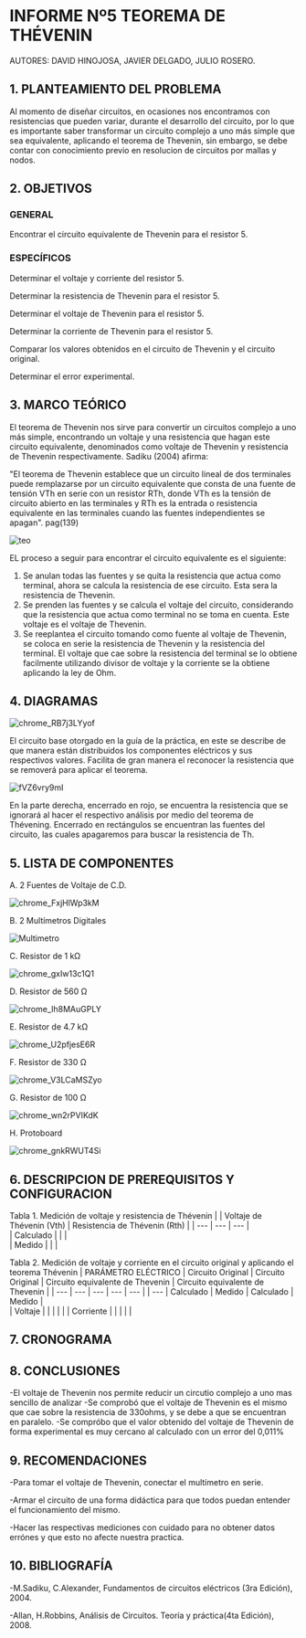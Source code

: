 # INFORME Nº5 TEOREMA DE THÉVENIN
AUTORES: DAVID HINOJOSA,
         JAVIER DELGADO,
         JULIO ROSERO.

## 1. PLANTEAMIENTO DEL PROBLEMA
Al momento de diseñar circuitos, en ocasiones nos encontramos con resistencias que pueden variar, durante el desarrollo del circuito, por lo que es importante saber transformar un circuito complejo a uno más simple que sea equivalente, aplicando el teorema de Thevenin, sin embargo, se debe contar con conocimiento previo en resolucion de circuitos por mallas y nodos.

## 2. OBJETIVOS
### GENERAL

Encontrar el circuito equivalente de Thevenin para el resistor 5.

### ESPECÍFICOS

Determinar el voltaje y corriente del resistor 5.

Determinar la resistencia de Thevenin para el resistor 5.

Determinar el voltaje de Thevenin para el resistor 5.

Determinar la corriente de Thevenin para el resistor 5.

Comparar los valores obtenidos en el circuito de Thevenin y el circuito original.

Determinar el error experimental.

## 3. MARCO TEÓRICO 

El teorema de Thevenin nos sirve para convertir un circuitos complejo a uno más simple, encontrando un voltaje y una resistencia que hagan este circuito equivalente, denominados como voltaje de Thevenin y resistencia de Thevenin respectivamente. Sadiku (2004) afirma:

"El teorema de Thevenin establece que un circuito lineal de dos terminales puede remplazarse por un circuito equivalente que consta de una fuente de tensión VTh en serie con un resistor RTh, donde VTh es la tensión de circuito abierto en las terminales y RTh es la entrada o resistencia equivalente en las terminales cuando las fuentes independientes se apagan". pag(139)

![teo](https://user-images.githubusercontent.com/64505672/87502309-e322ff80-c626-11ea-8e00-5b545140122e.PNG)

EL proceso a seguir para encontrar el circuito equivalente es el siguiente:

1) Se anulan todas las fuentes y se quita la resistencia que actua como terminal, ahora se calcula la resistencia de ese circuito. Esta sera la resistencia de Thevenin.
2) Se prenden las fuentes y se calcula el voltaje del circuito, considerando que la resistencia que actua como terminal no se toma en cuenta. Este voltaje es el voltaje de Thevenin.
3) Se reeplantea el circuito tomando como fuente al voltaje de Thevenin, se coloca en serie la resistencia de Thevenin y la resistencia del terminal. El voltaje que cae sobre la resistencia del terminal se lo obtiene facilmente utilizando divisor de voltaje y la corriente se la obtiene aplicando la ley de Ohm. 


## 4. DIAGRAMAS



![chrome_RB7j3LYyof](https://user-images.githubusercontent.com/66037763/87493730-1196df80-c613-11ea-952b-1663cdba35ba.png)



El circuito base otorgado en la guía de la práctica, en este se describe de que manera están distribuidos los componentes eléctricos y sus respectivos valores. Facilita de gran manera el reconocer la resistencia que se removerá para aplicar el teorema.



![fVZ6vry9mI](https://user-images.githubusercontent.com/66037763/87501391-95a59300-c624-11ea-80c6-b3645eed8ec2.png)



En la parte derecha, encerrado en rojo, se encuentra la resistencia que se ignorará al hacer el respectivo análisis por medio del teorema de Thévening. Encerrado en rectángulos se encuentran las fuentes del circuito, las cuales apagaremos para buscar la resistencia de Th. 



## 5. LISTA DE COMPONENTES
A. 2 Fuentes de Voltaje de C.D.


![chrome_FxjHlWp3kM](https://user-images.githubusercontent.com/66037763/84236034-96df1f80-aabc-11ea-9159-3d2235bc315b.png)


B. 2 Multímetros Digitales

![Multimetro](https://user-images.githubusercontent.com/66037763/86204443-252f4a00-bb2d-11ea-8508-0edf4c96af71.png)


C. Resistor de 1 kΩ


![chrome_gxIw13c1Q1](https://user-images.githubusercontent.com/66037763/86204259-aafec580-bb2c-11ea-9077-c7547372cc76.png)


D. Resistor de 560 Ω


![chrome_Ih8MAuGPLY](https://user-images.githubusercontent.com/66037763/87492914-40ac5180-c611-11ea-92f2-1ac0009fb676.png)



E. Resistor de 4.7 kΩ



![chrome_U2pfjesE6R](https://user-images.githubusercontent.com/66037763/87492962-59b50280-c611-11ea-9627-ce1b74b186de.png)



F. Resistor de 330 Ω



![chrome_V3LCaMSZyo](https://user-images.githubusercontent.com/66037763/87492992-6fc2c300-c611-11ea-9f3f-0836bb10c9bc.png)



G. Resistor de 100 Ω


![chrome_wn2rPVIKdK](https://user-images.githubusercontent.com/66037763/87493052-908b1880-c611-11ea-9e11-f4636f495820.png)



H. Protoboard


![chrome_gnkRWUT4Si](https://user-images.githubusercontent.com/66037763/84236208-e9b8d700-aabc-11ea-9985-2e94ef9d6adb.png)




## 6. DESCRIPCION DE PREREQUISITOS Y CONFIGURACION
Tabla 1.  Medición de voltaje y resistencia de Thévenin
|                    | Voltaje de Thévenin (Vth) | Resistencia de  Thévenin (Rth) |
|           ---      |             ---           |                  ---           |     
|     Calculado      |                           |                                |       
|      Medido        |                           |                                |       

Tabla 2.  Medición de voltaje y corriente en el circuito original y aplicando el teorema Thévenin
| PARÁMETRO ELÉCTRICO |   Circuito Original  |    Circuito Original    |   Circuito equivalente de Thevenin   |      Circuito equivalente de Thevenin       |
|           ---       |        ---           |             ---         |           ---                        |                        ---                  |
|           ---       |      Calculado       |      Medido             |              Calculado               |              Medido                         |  
|      Voltaje        |                      |                         |                                      |                                             |
|      Corriente      |                      |                         |                                      |                                             |



## 7. CRONOGRAMA





## 8. CONCLUSIONES
-El voltaje de Thevenin nos permite reducir un circutio complejo a uno mas sencillo de analizar
-Se comprobó que el voltaje de Thevenin es el mismo que cae sobre la resistencia de 330ohms, y se debe a que se encuentran en paralelo.
-Se  compróbo que el valor obtenido del voltaje de Thevenin de forma experimental es muy cercano al calculado con un error del 0,011%


## 9. RECOMENDACIONES

-Para tomar el voltaje de Thevenin, conectar el multímetro en serie.

-Armar el circuito de una forma didáctica para que todos puedan entender el funcionamiento del mismo.

-Hacer las respectivas mediciones con cuidado para no obtener datos errónes y que esto no afecte nuestra practica.





## 10. BIBLIOGRAFÍA

-M.Sadiku, C.Alexander, Fundamentos de circuitos eléctricos (3ra Edición), 2004.

-Allan, H.Robbins, Análisis de Circuitos. Teoría y práctica(4ta Edición), 2008.
